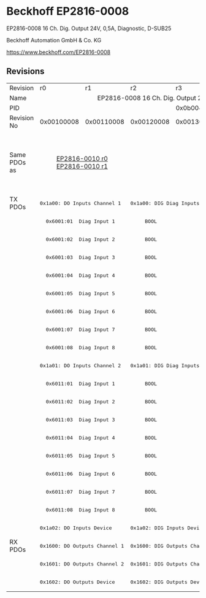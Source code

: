 # Beckhoff EP2816-0008

EP2816-0008 16 Ch. Dig. Output 24V, 0,5A, Diagnostic, D-SUB25

Beckhoff Automation GmbH & Co. KG

https://www.beckhoff.com/EP2816-0008

## Revisions
<table>
<tr >
<td>Revision</td>
<td>r0</td>
<td>r1</td>
<td>r2</td>
<td>r3</td>
<td>r4</td>
<td>r5</td>
<td>r6</td>
</tr>
<tr >
<td>Name</td>
<td colspan=7 align="center">EP2816-0008 16 Ch. Dig. Output 24V, 0,5A, Diagnostic, D-SUB25</td>
</tr>
<tr >
<td>PID</td>
<td colspan=7 align="center">0x0b004052</td>
</tr>
<tr >
<td>Revision No</td>
<td>0x00100008</td>
<td>0x00110008</td>
<td>0x00120008</td>
<td>0x00130008</td>
<td>0x00140008</td>
<td>0x00150008</td>
<td>0x00160008</td>
</tr>
<tr >
<td>Same PDOs as</td>
<td colspan=2 align="center"><a href="EP2816-0010">EP2816-0010 r0</a><br/><a href="EP2816-0010">EP2816-0010 r1</a></td>
<td></td>
<td colspan=3 align="center"><a href="EP2816-0010">EP2816-0010 r3</a><br/><a href="EP2816-0010">EP2816-0010 r4</a><br/><a href="EP2816-0010">EP2816-0010 r5</a><br/><a href="EPP2816-0008">EPP2816-0008 r0</a><br/><a href="EPP2816-0008">EPP2816-0008 r1</a><br/><a href="EPP2816-0010">EPP2816-0010 r0</a><br/><a href="EPP2816-0010">EPP2816-0010 r1</a></td>
<td><a href="EP2816-0010">EP2816-0010 r6</a><br/><a href="EPP2816-0003">EPP2816-0003 r0</a><br/><a href="EPP2816-0008">EPP2816-0008 r2</a><br/><a href="EPP2816-0010">EPP2816-0010 r2</a></td>
</tr>
<tr class="txpdo pdosection">
<td rowspan=19 valign=top>TX PDOs</td>
<td colspan=2 align="left"><pre>0x1a00: DO Inputs Channel 1</pre></td>
<td colspan=5 align="left"><pre>0x1a00: DIG Diag Inputs  Channel 1</pre></td>
<td></td>
</tr>
<tr class="txpdo">
<td colspan=7 align="left"><pre>  0x6001:01  Diag Input 1          BOOL</pre></td>
</tr>
<tr class="txpdo">
<td colspan=7 align="left"><pre>  0x6001:02  Diag Input 2          BOOL</pre></td>
</tr>
<tr class="txpdo">
<td colspan=7 align="left"><pre>  0x6001:03  Diag Input 3          BOOL</pre></td>
</tr>
<tr class="txpdo">
<td colspan=7 align="left"><pre>  0x6001:04  Diag Input 4          BOOL</pre></td>
</tr>
<tr class="txpdo">
<td colspan=7 align="left"><pre>  0x6001:05  Diag Input 5          BOOL</pre></td>
</tr>
<tr class="txpdo">
<td colspan=7 align="left"><pre>  0x6001:06  Diag Input 6          BOOL</pre></td>
</tr>
<tr class="txpdo">
<td colspan=7 align="left"><pre>  0x6001:07  Diag Input 7          BOOL</pre></td>
</tr>
<tr class="txpdo">
<td colspan=7 align="left"><pre>  0x6001:08  Diag Input 8          BOOL</pre></td>
</tr>
<tr class="txpdo pdosection">
<td colspan=2 align="left"><pre>0x1a01: DO Inputs Channel 2</pre></td>
<td colspan=5 align="left"><pre>0x1a01: DIG Diag Inputs  Channel 2</pre></td>
</tr>
<tr class="txpdo">
<td colspan=7 align="left"><pre>  0x6011:01  Diag Input 1          BOOL</pre></td>
</tr>
<tr class="txpdo">
<td colspan=7 align="left"><pre>  0x6011:02  Diag Input 2          BOOL</pre></td>
</tr>
<tr class="txpdo">
<td colspan=7 align="left"><pre>  0x6011:03  Diag Input 3          BOOL</pre></td>
</tr>
<tr class="txpdo">
<td colspan=7 align="left"><pre>  0x6011:04  Diag Input 4          BOOL</pre></td>
</tr>
<tr class="txpdo">
<td colspan=7 align="left"><pre>  0x6011:05  Diag Input 5          BOOL</pre></td>
</tr>
<tr class="txpdo">
<td colspan=7 align="left"><pre>  0x6011:06  Diag Input 6          BOOL</pre></td>
</tr>
<tr class="txpdo">
<td colspan=7 align="left"><pre>  0x6011:07  Diag Input 7          BOOL</pre></td>
</tr>
<tr class="txpdo">
<td colspan=7 align="left"><pre>  0x6011:08  Diag Input 8          BOOL</pre></td>
</tr>
<tr class="txpdo pdosection">
<td colspan=2 align="left"><pre>0x1a02: DO Inputs Device</pre></td>
<td colspan=5 align="left"><pre>0x1a02: DIG Inputs Device</pre></td>
</tr>
<tr class="rxpdo pdosection">
<td rowspan=3 valign=top>RX PDOs</td>
<td colspan=2 align="left"><pre>0x1600: DO Outputs Channel 1</pre></td>
<td colspan=5 align="left"><pre>0x1600: DIG Outputs Channel 1</pre></td>
<td></td>
</tr>
<tr class="rxpdo pdosection">
<td colspan=2 align="left"><pre>0x1601: DO Outputs Channel 2</pre></td>
<td colspan=5 align="left"><pre>0x1601: DIG Outputs Channel 2</pre></td>
</tr>
<tr class="rxpdo pdosection">
<td colspan=2 align="left"><pre>0x1602: DO Outputs Device</pre></td>
<td colspan=5 align="left"><pre>0x1602: DIG Outputs Device</pre></td>
</tr>
</table>
